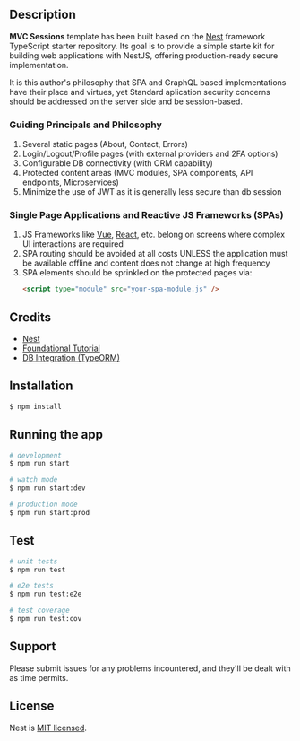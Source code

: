 ## Description

**MVC Sessions** template has been built based on the [Nest](https://github.com/nestjs/nest) framework TypeScript starter repository. Its goal is to provide a simple starte kit for building web applications with NestJS, offering production-ready secure implementation.

It is this author's philosophy that SPA and GraphQL based implementations have their place and virtues, yet Standard aplication security concerns should be addressed on the server side and be session-based.

### Guiding Principals and Philosophy

1. Several static pages (About, Contact, Errors)
1. Login/Logout/Profile pages (with external providers and 2FA options)
1. Configurable DB connectivity (with ORM capability)
1. Protected content areas (MVC modules, SPA components, API endpoints, Microservices)
1. Minimize the use of JWT as it is generally less secure than db session

### Single Page Applications and Reactive JS Frameworks (SPAs)

1. JS Frameworks like [Vue](https://vuejs.org/), [React](https://reactjs.org/), etc. belong on screens where complex UI interactions are required
1. SPA routing should be avoided at all costs UNLESS the application must be available offline and content does not change at high frequency
1. SPA elements should be sprinkled on the protected pages via:
   ```html
   <script type="module" src="your-spa-module.js" />
   ```

## Credits

- [Nest](https://github.com/nestjs/nest)
- [Foundational Tutorial](https://dev.to/nestjs/authentication-and-sessions-for-mvc-apps-with-nestjs-55a4)
- [DB Integration (TypeORM)](https://codersera.com/blog/how-to-integrate-dotenv-with-nestjs-and-typeorm/)

## Installation

```bash
$ npm install
```

## Running the app

```bash
# development
$ npm run start

# watch mode
$ npm run start:dev

# production mode
$ npm run start:prod
```

## Test

```bash
# unit tests
$ npm run test

# e2e tests
$ npm run test:e2e

# test coverage
$ npm run test:cov
```

## Support

Please submit issues for any problems incountered, and they'll be dealt with as time permits.

## License

Nest is [MIT licensed](LICENSE).
